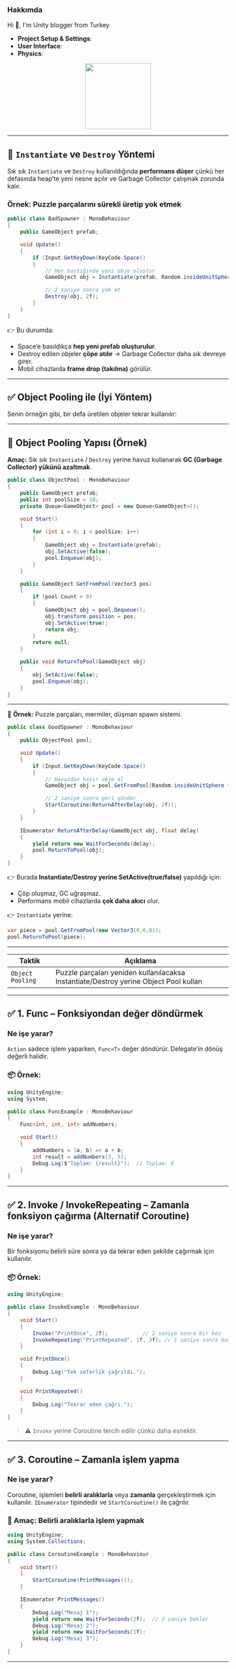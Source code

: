 
### Hakkımda
Hi 👋, I'm Unity blogger from Turkey

- **Project Setup & Settings**: 
- **User Interface**: 
- **Physics**: 

<div align="center">
  <img height="150" src="assets/img/patterns.jpg"  />
</div>



---

## 🚫 `Instantiate` ve `Destroy` Yöntemi

Sık sık `Instantiate` ve `Destroy` kullanıldığında **performans düşer** çünkü her defasında heap’te yeni nesne açılır ve Garbage Collector çalışmak zorunda kalır.

### Örnek: Puzzle parçalarını sürekli üretip yok etmek

```csharp
public class BadSpawner : MonoBehaviour
{
    public GameObject prefab;

    void Update()
    {
        if (Input.GetKeyDown(KeyCode.Space))
        {
            // Her bastığında yeni obje oluştur
            GameObject obj = Instantiate(prefab, Random.insideUnitSphere * 5, Quaternion.identity);

            // 2 saniye sonra yok et
            Destroy(obj, 2f);
        }
    }
}
```

👉 Bu durumda:

* Space’e basıldıkça **hep yeni prefab oluşturulur**.
* Destroy edilen objeler **çöpe atılır** → Garbage Collector daha sık devreye girer.
* Mobil cihazlarda **frame drop (takılma)** görülür.

---

## ✅ Object Pooling ile (İyi Yöntem)

Senin örneğin gibi, bir defa üretilen objeler tekrar kullanılır:

---

## 📂 Object Pooling Yapısı (Örnek)

**Amaç:** Sık sık `Instantiate` / `Destroy` yerine havuz kullanarak **GC (Garbage Collector) yükünü azaltmak**.

```csharp
public class ObjectPool : MonoBehaviour
{
    public GameObject prefab;
    public int poolSize = 10;
    private Queue<GameObject> pool = new Queue<GameObject>();

    void Start()
    {
        for (int i = 0; i < poolSize; i++)
        {
            GameObject obj = Instantiate(prefab);
            obj.SetActive(false);
            pool.Enqueue(obj);
        }
    }

    public GameObject GetFromPool(Vector3 pos)
    {
        if (pool.Count > 0)
        {
            GameObject obj = pool.Dequeue();
            obj.transform.position = pos;
            obj.SetActive(true);
            return obj;
        }
        return null;
    }

    public void ReturnToPool(GameObject obj)
    {
        obj.SetActive(false);
        pool.Enqueue(obj);
    }
}
```

---

🔹 **Örnek:** Puzzle parçaları, mermiler, düşman spawn sistemi.

```csharp
public class GoodSpawner : MonoBehaviour
{
    public ObjectPool pool;

    void Update()
    {
        if (Input.GetKeyDown(KeyCode.Space))
        {
            // Havuzdan hazır obje al
            GameObject obj = pool.GetFromPool(Random.insideUnitSphere * 5);

            // 2 saniye sonra geri gönder
            StartCoroutine(ReturnAfterDelay(obj, 2f));
        }
    }

    IEnumerator ReturnAfterDelay(GameObject obj, float delay)
    {
        yield return new WaitForSeconds(delay);
        pool.ReturnToPool(obj);
    }
}
```

👉 Burada **Instantiate/Destroy yerine SetActive(true/false)** yapıldığı için:

* Çöp oluşmaz, GC uğraşmaz.
* Performans mobil cihazlarda **çok daha akıcı** olur.

👉 `Instantiate` yerine:

```csharp
var piece = pool.GetFromPool(new Vector3(0,0,0));
pool.ReturnToPool(piece);
```

---

| Taktik            | Açıklama                                                                              |
| ----------------- | ------------------------------------------------------------------------------------- |
| `Object Pooling`  | Puzzle parçaları yeniden kullanılacaksa Instantiate/Destroy yerine Object Pool kullan |

---

## ✅ 1. **Func<T>** – Fonksiyondan değer döndürmek

### Ne işe yarar?

`Action` sadece işlem yaparken, `Func<T>` değer döndürür. Delegate’in dönüş değerli halidir.

### 📦 Örnek:

```csharp
using UnityEngine;
using System;

public class FuncExample : MonoBehaviour
{
    Func<int, int, int> addNumbers;

    void Start()
    {
        addNumbers = (a, b) => a + b;
        int result = addNumbers(3, 5);
        Debug.Log($"Toplam: {result}");  // Toplam: 8
    }
}
```

---

## ✅ 2. **Invoke / InvokeRepeating** – Zamanla fonksiyon çağırma (Alternatif Coroutine)

### Ne işe yarar?

Bir fonksiyonu belirli süre sonra ya da tekrar eden şekilde çağırmak için kullanılır.

### 📦 Örnek:

```csharp
using UnityEngine;

public class InvokeExample : MonoBehaviour
{
    void Start()
    {
        Invoke("PrintOnce", 2f);           // 2 saniye sonra bir kez
        InvokeRepeating("PrintRepeated", 1f, 3f); // 1 saniye sonra başla, 3 saniyede bir tekrar et
    }

    void PrintOnce()
    {
        Debug.Log("Tek seferlik çağrıldı.");
    }

    void PrintRepeated()
    {
        Debug.Log("Tekrar eden çağrı.");
    }
}
```

> ⚠️ `Invoke` yerine Coroutine tercih edilir çünkü daha esnektir.

---

## ✅ 3. **Coroutine** – Zamanla işlem yapma

### Ne işe yarar?

Coroutine, işlemleri **belirli aralıklarla** veya **zamanla** gerçekleştirmek için kullanılır. `IEnumerator` tipindedir ve `StartCoroutine()` ile çağrılır.

### 🎯 Amaç: Belirli aralıklarla işlem yapmak

```csharp
using UnityEngine;
using System.Collections;

public class CoroutineExample : MonoBehaviour
{
    void Start()
    {
        StartCoroutine(PrintMessages());
    }

    IEnumerator PrintMessages()
    {
        Debug.Log("Mesaj 1");
        yield return new WaitForSeconds(2f);  // 2 saniye bekler
        Debug.Log("Mesaj 2");
        yield return new WaitForSeconds(1f);
        Debug.Log("Mesaj 3");
    }
}
```

---

